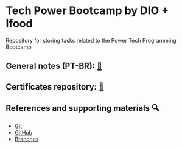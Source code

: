 # Tech Power Bootcamp  by DIO + Ifood 

Repository for storing tasks related to the Power Tech Programming Bootcamp

## General notes (PT-BR): [📝](https://docs.google.com/document/d/1KAcBYqbrZOv8YcGRKsiVlquUj2721mcfR9IdD-HZBmQ/edit?usp=sharing)

## Certificates repository: [📜](https://drive.google.com/drive/folders/1z8-mtwKXAatNXV2bsVBJpTSMpz3oQ5-J?usp=sharing) 

## References and supporting materials 🔍
- [Git](https://git-scm.com/doc)
- [GitHub](https://docs.github.com/pt)
- [Branches](https://git-scm.com/book/en/v2/Git-Branching-Branches-in-a-Nutshell)

